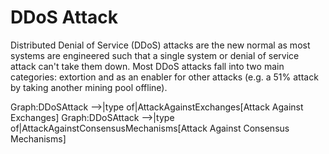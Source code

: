 # DDoS Attack

Distributed Denial of Service (DDoS) attacks are the new normal as most systems are engineered such that a single system or denial of service attack can't take them down. Most DDoS attacks fall into two main categories: extortion and as an enabler for other attacks (e.g. a 51% attack by taking another mining pool offline).

Graph:DDoSAttack -->|type of|AttackAgainstExchanges[Attack Against Exchanges]
Graph:DDoSAttack -->|type of|AttackAgainstConsensusMechanisms[Attack Against Consensus Mechanisms]
